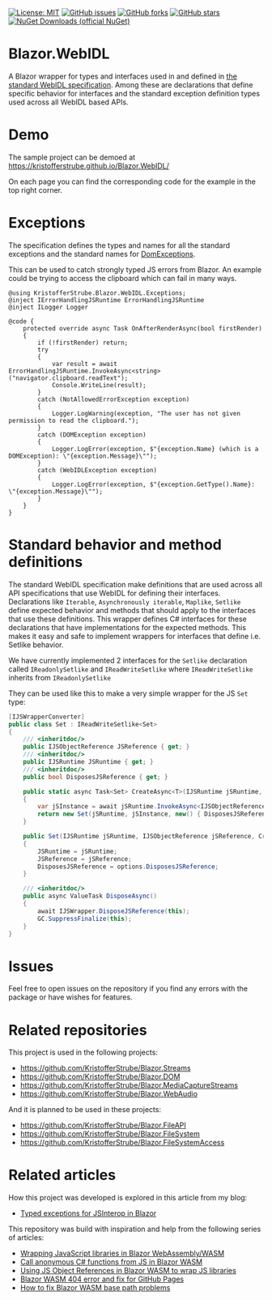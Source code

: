 [![License: MIT](https://img.shields.io/badge/License-MIT-yellow.svg)](/LICENSE.md)
[![GitHub issues](https://img.shields.io/github/issues/KristofferStrube/Blazor.WebIDL)](https://github.com/KristofferStrube/Blazor.WebIDL/issues)
[![GitHub forks](https://img.shields.io/github/forks/KristofferStrube/Blazor.WebIDL)](https://github.com/KristofferStrube/Blazor.WebIDL/network/members)
[![GitHub stars](https://img.shields.io/github/stars/KristofferStrube/Blazor.WebIDL)](https://github.com/KristofferStrube/Blazor.WebIDL/stargazers)
[![NuGet Downloads (official NuGet)](https://img.shields.io/nuget/dt/KristofferStrube.Blazor.WebIDL?label=NuGet%20Downloads)](https://www.nuget.org/packages/KristofferStrube.Blazor.WebIDL/)

# Blazor.WebIDL
A Blazor wrapper for types and interfaces used in and defined in [the standard WebIDL specification](https://webidl.spec.whatwg.org/).
Among these are declarations that define specific behavior for interfaces and the standard exception definition types used across all WebIDL based APIs.

# Demo
The sample project can be demoed at https://kristofferstrube.github.io/Blazor.WebIDL/

On each page you can find the corresponding code for the example in the top right corner.

# Exceptions
The specification defines the types and names for all the standard exceptions and the standard names for [DomExceptions](https://webidl.spec.whatwg.org/#idl-DOMException-error-names).

This can be used to catch strongly typed JS errors from Blazor. An example could be trying to access the clipboard which can fail in many ways.
```razor
@using KristofferStrube.Blazor.WebIDL.Exceptions;
@inject IErrorHandlingJSRuntime ErrorHandlingJSRuntime
@inject ILogger Logger

@code {
    protected override async Task OnAfterRenderAsync(bool firstRender)
    {
        if (!firstRender) return;
        try
        {
            var result = await ErrorHandlingJSRuntime.InvokeAsync<string>("navigator.clipboard.readText");
            Console.WriteLine(result);
        }
        catch (NotAllowedErrorException exception)
        {
            Logger.LogWarning(exception, "The user has not given permission to read the clipboard.");
        }
        catch (DOMException exception)
        {
            Logger.LogError(exception, $"{exception.Name} (which is a DOMException): \"{exception.Message}\"");
        }
        catch (WebIDLException exception)
        {
            Logger.LogError(exception, $"{exception.GetType().Name}: \"{exception.Message}\"");
        }
    }
}
```

# Standard behavior and method definitions
The standard WebIDL specification make definitions that are used across all API specifications that use WebIDL for defining their interfaces.
Declarations like `Iterable`, `Asynchronously iterable`, `Maplike`, `Setlike` define expected behavior and methods that should apply to the interfaces that use these definitions. This wrapper defines C# interfaces for these declarations that have implementations for the expected methods. This makes it easy and safe to implement wrappers for interfaces that define i.e. Setlike behavior.

We have currently implemented 2 interfaces for the `Setlike` declaration called `IReadonlySetlike` and `IReadWriteSetlike` where `IReadWriteSetlike` inherits from `IReadonlySetlike`

They can be used like this to make a very simple wrapper for the JS `Set` type:
```csharp
[IJSWrapperConverter]
public class Set : IReadWriteSetlike<Set>
{
    /// <inheritdoc/>
    public IJSObjectReference JSReference { get; }
    /// <inheritdoc/>
    public IJSRuntime JSRuntime { get; }
    /// <inheritdoc/>
    public bool DisposesJSReference { get; }

    public static async Task<Set> CreateAsync<T>(IJSRuntime jSRuntime, IEnumerable<T>? iterable = null)
    {
        var jSInstance = await jSRuntime.InvokeAsync<IJSObjectReference>("constructSet", iterable);
        return new Set(jSRuntime, jSInstance, new() { DisposesJSReference = true });
    }

    public Set(IJSRuntime jSRuntime, IJSObjectReference jSReference, CreationOptions options)
    {
        JSRuntime = jSRuntime;
        JSReference = jSReference;
        DisposesJSReference = options.DisposesJSReference;
    }

    /// <inheritdoc/>
    public async ValueTask DisposeAsync()
    {
        await IJSWrapper.DisposeJSReference(this);
        GC.SuppressFinalize(this);
    }
}
```

# Issues
Feel free to open issues on the repository if you find any errors with the package or have wishes for features.

# Related repositories
This project is used in the following projects:
- https://github.com/KristofferStrube/Blazor.Streams
- https://github.com/KristofferStrube/Blazor.DOM
- https://github.com/KristofferStrube/Blazor.MediaCaptureStreams
- https://github.com/KristofferStrube/Blazor.WebAudio

And it is planned to be used in these projects:
- https://github.com/KristofferStrube/Blazor.FileAPI
- https://github.com/KristofferStrube/Blazor.FileSystem
- https://github.com/KristofferStrube/Blazor.FileSystemAccess

# Related articles
How this project was developed is explored in this article from my blog:
- [Typed exceptions for JSInterop in Blazor](https://kristoffer-strube.dk/post/typed-exceptions-for-jsinterop-in-blazor/)

This repository was build with inspiration and help from the following series of articles:
- [Wrapping JavaScript libraries in Blazor WebAssembly/WASM](https://blog.elmah.io/wrapping-javascript-libraries-in-blazor-webassembly-wasm/)
- [Call anonymous C# functions from JS in Blazor WASM](https://blog.elmah.io/call-anonymous-c-functions-from-js-in-blazor-wasm/)
- [Using JS Object References in Blazor WASM to wrap JS libraries](https://blog.elmah.io/using-js-object-references-in-blazor-wasm-to-wrap-js-libraries/)
- [Blazor WASM 404 error and fix for GitHub Pages](https://blog.elmah.io/blazor-wasm-404-error-and-fix-for-github-pages/)
- [How to fix Blazor WASM base path problems](https://blog.elmah.io/how-to-fix-blazor-wasm-base-path-problems/)
